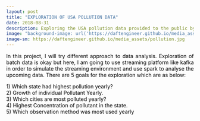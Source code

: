 ```yaml
---
layout: post
title: "EXPLORATION OF USA POLLUTION DATA"
date: 2018-08-31
description: Exploring the USA pollution data provided to the public by EPA
image: "background-image: url('https://daftengineer.github.io/media_assets/pollution.jpg');"
image-sm: https://daftengineer.github.io/media_assets/pollution.jpg
---
```


<div style="color:black;"><p></p>
<p style="text-align:justify;">In this project, I will try different approach to data analysis. Exploration of batch data is okay but here, I am going to use streaming platform like kafka in order to simulate the streaming environment and use spark to analyse the upcoming data. There are 5 goals for the exploration which are as below:</p>
<p>1) Which state had highest pollution yearly?<br />
   2) Growth of individual Pollutant Yearly.<br />
   3) Which cities are most polluted yearly?<br />
   4) Highest Concentration of pollutant in the state.<br />
   5) Which observation method was most used yearly<br />
</p>
</div>
